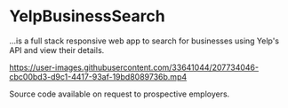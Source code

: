 # YelpBusinessSearch

...is a full stack responsive web app to search for businesses using Yelp's API and view their details.




https://user-images.githubusercontent.com/33641044/207734046-cbc00bd3-d9c1-4417-93af-19bd8089736b.mp4


Source code available on request to prospective employers.
